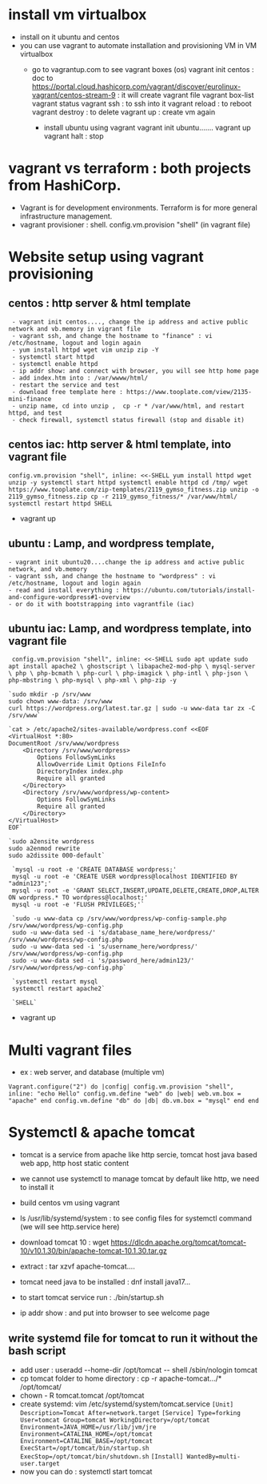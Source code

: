 # install vm virtualbox
- install on it ubuntu and centos
- you can use vagrant to automate installation and provisioning VM in VM virtualbox
  - go to vagrantup.com to see vagrant boxes (os)
        vagrant init centos : doc to https://portal.cloud.hashicorp.com/vagrant/discover/eurolinux-vagrant/centos-stream-9 : it will create vagrant file
        vagrant box-list    
        vagrant status
        vagrant ssh : to ssh into it
        vagrant reload : to reboot
        vagrant destroy : to delete
        vagrant up : create vm again
  
    - install ubuntu using vagrant
      vagrant init ubuntu.......
      vagrant up
      vagrant halt : stop 


# vagrant vs terraform : both projects from HashiCorp.
- Vagrant is for development environments. Terraform is for more general infrastructure management.
- vagrant provisioner : shell. config.vm.provision "shell" (in vagrant file)

# Website setup using vagrant provisioning
## centos : http server & html template
     - vagrant init centos...., change the ip address and active public network and vb.memory in vigrant file
     - vagrant ssh, and change the hostname to "finance" : vi /etc/hostname, logout and login again
     - yum install httpd wget vim unzip zip -Y
     - systemctl start httpd
     - systemctl enable httpd
     - ip addr show: and connect with browser, you will see http home page    
     - add index.htm into : /var/wwww/html/
     - restart the service and test
     - download free template here : https://www.tooplate.com/view/2135-mini-finance
     - unzip name, cd into unzip ,  cp -r * /var/www/html, and restart httpd, and test
     - check firewall, systemctl status firewall (stop and disable it)
## centos iac: http server & html template, into vagrant file
  `config.vm.provision "shell", inline: <<-SHELL
     yum install httpd wget unzip -y
	 systemctl start httpd
	 systemctl enable httpd
	 cd /tmp/
	 wget https://www.tooplate.com/zip-templates/2119_gymso_fitness.zip
	 unzip -o 2119_gymso_fitness.zip
	 cp -r 2119_gymso_fitness/* /var/www/html/
	 systemctl restart httpd
   SHELL`
- vagrant up
## ubuntu : Lamp, and wordpress template, 
    - vagrant init ubuntu20....change the ip address and active public network, and vb.memory
    - vagrant ssh, and change the hostname to "wordpress" : vi /etc/hostname, logout and login again
    - read and install everything : https://ubuntu.com/tutorials/install-and-configure-wordpress#1-overview
    - or do it with bootstrapping into vagrantfile (iac)
## ubuntu iac: Lamp, and wordpress template, into vagrant file

  ` config.vm.provision "shell", inline: <<-SHELL
    sudo apt update
    sudo apt install apache2 \
    ghostscript \
    libapache2-mod-php \
    mysql-server \
    php \
    php-bcmath \
    php-curl \
    php-imagick \
    php-intl \
    php-json \
    php-mbstring \
    php-mysql \
    php-xml \
    php-zip -y`

    `sudo mkdir -p /srv/www
    sudo chown www-data: /srv/www
    curl https://wordpress.org/latest.tar.gz | sudo -u www-data tar zx -C /srv/www`

    `cat > /etc/apache2/sites-available/wordpress.conf <<EOF
    <VirtualHost *:80>
    DocumentRoot /srv/www/wordpress
        <Directory /srv/www/wordpress>
            Options FollowSymLinks
            AllowOverride Limit Options FileInfo
            DirectoryIndex index.php
            Require all granted
        </Directory>
        <Directory /srv/www/wordpress/wp-content>
            Options FollowSymLinks
            Require all granted
        </Directory>
    </VirtualHost>
    EOF`

    `sudo a2ensite wordpress
    sudo a2enmod rewrite
    sudo a2dissite 000-default`

     `mysql -u root -e 'CREATE DATABASE wordpress;'
     mysql -u root -e 'CREATE USER wordpress@localhost IDENTIFIED BY "admin123";'
     mysql -u root -e 'GRANT SELECT,INSERT,UPDATE,DELETE,CREATE,DROP,ALTER ON wordpress.* TO wordpress@localhost;'   
     mysql -u root -e 'FLUSH PRIVILEGES;'`
     
     `sudo -u www-data cp /srv/www/wordpress/wp-config-sample.php /srv/www/wordpress/wp-config.php
     sudo -u www-data sed -i 's/database_name_here/wordpress/' /srv/www/wordpress/wp-config.php
     sudo -u www-data sed -i 's/username_here/wordpress/' /srv/www/wordpress/wp-config.php
     sudo -u www-data sed -i 's/password_here/admin123/' /srv/www/wordpress/wp-config.php`
     
     `systemctl restart mysql
     systemctl restart apache2`

     `SHELL`
- vagrant up 

# Multi vagrant files 
- ex : web server, and database (multiple vm)

`Vagrant.configure("2") do |config|
      config.vm.provision "shell", inline: "echo Hello"
          config.vm.define "web" do |web|
          web.vm.box = "apache"
      end
          config.vm.define "db" do |db|
          db.vm.box = "mysql"
      end
end
      `

# Systemctl & apache tomcat
- tomcat is a service from apache like http sercie, tomcat host java based web app, http host static content
- we cannot use systemctl to manage tomcat by default like http, we need to install it

- build centos vm using vagrant
- ls /usr/lib/systemd/system : to see config files for systemctl command (we will see http.service here)
- download tomcat 10 : wget https://dlcdn.apache.org/tomcat/tomcat-10/v10.1.30/bin/apache-tomcat-10.1.30.tar.gz
- extract : tar xzvf apache-tomcat....
- tomcat need java to be installed : dnf install java17...
- to start tomcat service run : ./bin/startup.sh
- ip addr show : and put into browser to see welcome page

## write systemd file for tomcat to run it without the bash script
- add user : useradd --home-dir /opt/tomcat -- shell /sbin/nologin tomcat
- cp tomcat folder to home directory : cp -r apache-tomcat.../* /opt/tomcat/
- chown - R tomcat.tomcat /opt/tomcat
- create systemd: vim /etc/systemd/system/tomcat.service
    `[Unit]
     Description=Tomcat
     After=network.target`
    `[Service]
    Type=forking
    User=tomcat
    Group=tomcat
    WorkingDirectory=/opt/tomcat
    Environment=JAVA_HOME=/usr/lib/jvm/jre
    Environment=CATALINA_HOME=/opt/tomcat
    Environment=CATALINE_BASE=/opt/tomcat
    ExecStart=/opt/tomcat/bin/startup.sh
    ExecStop=/opt/tomcat/bin/shutdown.sh`
    `[Install]
    WantedBy=multi-user.target`
- now you can do : systemctl start tomcat
